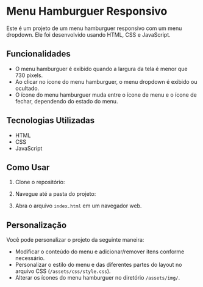 # Menu Hamburguer Responsivo

Este é um projeto de um menu hamburguer responsivo com um menu dropdown. Ele foi desenvolvido usando HTML, CSS e JavaScript.

## Funcionalidades

- O menu hamburguer é exibido quando a largura da tela é menor que 730 pixels.
- Ao clicar no ícone do menu hamburguer, o menu dropdown é exibido ou ocultado.
- O ícone do menu hamburguer muda entre o ícone de menu e o ícone de fechar, dependendo do estado do menu.

## Tecnologias Utilizadas

- HTML
- CSS
- JavaScript

## Como Usar

1. Clone o repositório:


2. Navegue até a pasta do projeto:


3. Abra o arquivo `index.html` em um navegador web.

## Personalização

Você pode personalizar o projeto da seguinte maneira:

- Modificar o conteúdo do menu e adicionar/remover itens conforme necessário.
- Personalizar o estilo do menu e das diferentes partes do layout no arquivo CSS (`/assets/css/style.css`).
- Alterar os ícones do menu hamburguer no diretório `/assets/img/`.
